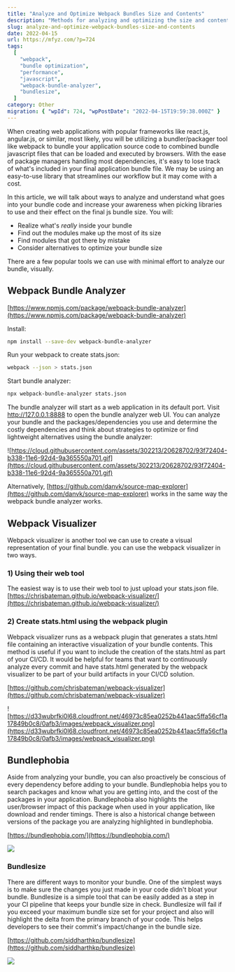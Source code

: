 ```yaml
---
title: "Analyze and Optimize Webpack Bundles Size and Contents"
description: "Methods for analyzing and optimizing the size and contents of Webpack bundles are presented. Tools like Webpack Bundle Analyzer and Bundlesize are introduced to help identify large modules and monitor bundle size changes."
slug: analyze-and-optimize-webpack-bundles-size-and-contents
date: 2022-04-15
url: https://mfyz.com/?p=724
tags:
  [
    "webpack",
    "bundle optimization",
    "performance",
    "javascript",
    "webpack-bundle-analyzer",
    "bundlesize",
  ]
category: Other
migration: { "wpId": 724, "wpPostDate": "2022-04-15T19:59:38.000Z" }
---
```


When creating web applications with popular frameworks like react.js, angular.js, or similar, most likely, you will be utilizing a bundler/packager tool like webpack to bundle your application source code to combined bundle javascript files that can be loaded and executed by browsers. With the ease of package managers handling most dependencies, it's easy to lose track of what's included in your final application bundle file. We may be using an easy-to-use library that streamlines our workflow but it may come with a cost.

In this article, we will talk about ways to analyze and understand what goes into your bundle code and increase your awareness when picking libraries to use and their effect on the final js bundle size. You will:

- Realize what's *really* inside your bundle
- Find out the modules make up the most of its size
- Find modules that got there by mistake
- Consider alternatives to optimize your bundle size

There are a few popular tools we can use with minimal effort to analyze our bundle, visually.

## Webpack Bundle Analyzer

[https://www.npmjs.com/package/webpack-bundle-analyzer](https://www.npmjs.com/package/webpack-bundle-analyzer)

Install:

```sh
npm install --save-dev webpack-bundle-analyzer

```

Run your webpack to create stats.json:

```sh
webpack --json > stats.json

```

Start bundle analyzer:

```sh
npx webpack-bundle-analyzer stats.json

```

The bundle analyzer will start as a web application in its default port. Visit [](http://127.0.0.1:8888)http://127.0.0.1:8888 to open the bundle analyzer web UI. You can analyze your bundle and the packages/dependencies you use and determine the costly dependencies and think about strategies to optimize or find lightweight alternatives using the bundle analyzer:

![https://cloud.githubusercontent.com/assets/302213/20628702/93f72404-b338-11e6-92d4-9a365550a701.gif](https://cloud.githubusercontent.com/assets/302213/20628702/93f72404-b338-11e6-92d4-9a365550a701.gif)

Alternatively, [](https://github.com/danvk/source-map-explorer)[https://github.com/danvk/source-map-explorer](https://github.com/danvk/source-map-explorer) works in the same way the webpack bundle analyzer works.

## Webpack Visualizer

Webpack visualizer is another tool we can use to create a visual representation of your final bundle. you can use the webpack visualizer in two ways.

### 1) Using their web tool

The easiest way is to use their web tool to just upload your stats.json file. [](https://chrisbateman.github.io/webpack-visualizer/)[https://chrisbateman.github.io/webpack-visualizer/](https://chrisbateman.github.io/webpack-visualizer/)

### 2) Create stats.html using the webpack plugin

Webpack visualizer runs as a webpack plugin that generates a stats.html file containing an interactive visualization of your bundle contents. This method is useful if you want to include the creation of the stats.html as part of your CI/CD. It would be helpful for teams that want to continuously analyze every commit and have stats.html generated by the webpack visualizer to be part of your build artifacts in your CI/CD solution.

[https://github.com/chrisbateman/webpack-visualizer](https://github.com/chrisbateman/webpack-visualizer)

![https://d33wubrfki0l68.cloudfront.net/46973c85ea0252b441aac5ffa56cf1a17849b0c8/0afb3/images/webpack_visualizer.png](https://d33wubrfki0l68.cloudfront.net/46973c85ea0252b441aac5ffa56cf1a17849b0c8/0afb3/images/webpack_visualizer.png)

## Bundlephobia

Aside from analyzing your bundle, you can also proactively be conscious of every dependency before adding to your bundle. Bundlephobia helps you to search packages and know what you are getting into, and the cost of the packages in your application. Bundlephobia also highlights the user/browser impact of this package when used in your application, like download and render timings. There is also a historical change between versions of the package you are analyzing highlighted in bundlephobia.

[https://bundlephobia.com/](https://bundlephobia.com/)

![](/images/archive/en/2022/04/Screenshot_2021-07-23_10.11.59-1600x883.jpg)

### Bundlesize

There are different ways to monitor your bundle. One of the simplest ways is to make sure the changes you just made in your code didn't bloat your bundle. Bundlesize is a simple tool that can be easily added as a step in your CI pipeline that keeps your bundle size in check. Bundlesize will fail if you exceed your maximum bundle size set for your project and also will highlight the delta from the primary branch of your code. This helps developers to see their commit's impact/change in the bundle size.

[https://github.com/siddharthkp/bundlesize](https://github.com/siddharthkp/bundlesize)

![](/images/archive/en/2022/04/68747470733a2f2f63646e2e7261776769742e636f6d2f7369646468617274686b702f62756e646c6573697a652f6d61737465722f6172742f7374617475732e706e67.png)
